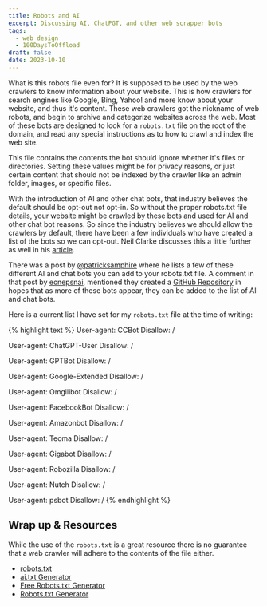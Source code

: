 ```yaml
---
title: Robots and AI
excerpt: Discussing AI, ChatPGT, and other web scrapper bots
tags: 
  - web design
  - 100DaysToOffload
draft: false
date: 2023-10-10
---
```


What is this robots file even for? It is supposed to be used by the web crawlers to know information about your website. This is how crawlers for search engines like Google, Bing, Yahoo! and more know about your website, and thus it's content. These web crawlers got the nickname of web robots, and begin to archive and categorize websites across the web. Most of these bots are designed to look for a `robots.txt` file on the root of the domain, and read any special instructions as to how to crawl and index the web site.

This file contains the contents the bot should ignore whether it's files or directories. Setting these values might be for privacy reasons, or just certain content that should not be indexed by the crawler like an admin folder, images, or specific files.

With the introduction of AI and other chat bots, that industry believes the default should be opt-out not opt-in. So without the proper robots.txt file details, your website might be crawled by these bots and used for AI and other chat bot reasons. So since the industry believes we should allow the crawlers by default, there have been a few individuals who have created a list of the bots so we can opt-out. Neil Clarke discusses this a little further as well in his [article](https://neil-clarke.com/block-the-bots-that-feed-ai-models-by-scraping-your-website/).

There was a post by [@patricksamphire](https://wandering.shop/@patricksamphire/111147479309728367) where he lists a few of these different AI and chat bots you can add to your robots.txt file. A comment in that post by [ecnepsnai](https://github.com/ecnepsnai), mentioned they created a [GitHub Repository](https://github.com/ecnepsnai/Robots.txt-Block-AI) in hopes that as more of these bots appear, they can be added to the list of AI and chat bots.

Here is a current list I have set for my `robots.txt` file at the time of writing:

{% highlight text %}
User-agent: CCBot
Disallow: /

User-agent: ChatGPT-User
Disallow: /

User-agent: GPTBot
Disallow: /

User-agent: Google-Extended
Disallow: /

User-agent: Omgilibot
Disallow: /

User-agent: FacebookBot
Disallow: /

User-agent: Amazonbot
Disallow: /

User-agent: Teoma
Disallow: /

User-agent: Gigabot
Disallow: /

User-agent: Robozilla
Disallow: /

User-agent: Nutch
Disallow: /

User-agent: psbot
Disallow: /
{% endhighlight %}

## Wrap up & Resources

While the use of the `robots.txt` is a great resource there is no guarantee that a web crawler will adhere to the contents of the file either.

- [robots.txt](https://en.wikipedia.org/wiki/Robots.txt)
- [ai.txt Generator](https://site.spawning.ai/spawning-ai-txt)
- [Free Robots.txt Generator](https://www.seoptimer.com/robots-txt-generator)
- [Robots.txt Generator](https://www.robotstxtgenerator.org/)
